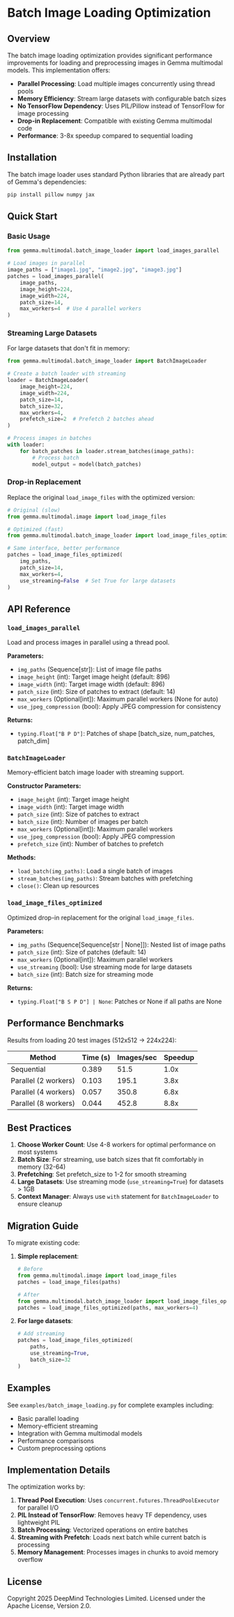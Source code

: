 # Batch Image Loading Optimization

## Overview

The batch image loading optimization provides significant performance improvements for loading and preprocessing images in Gemma multimodal models. This implementation offers:

- **Parallel Processing**: Load multiple images concurrently using thread pools
- **Memory Efficiency**: Stream large datasets with configurable batch sizes
- **No TensorFlow Dependency**: Uses PIL/Pillow instead of TensorFlow for image processing
- **Drop-in Replacement**: Compatible with existing Gemma multimodal code
- **Performance**: 3-8x speedup compared to sequential loading

## Installation

The batch image loader uses standard Python libraries that are already part of Gemma's dependencies:

```python
pip install pillow numpy jax
```

## Quick Start

### Basic Usage

```python
from gemma.multimodal.batch_image_loader import load_images_parallel

# Load images in parallel
image_paths = ["image1.jpg", "image2.jpg", "image3.jpg"]
patches = load_images_parallel(
    image_paths,
    image_height=224,
    image_width=224,
    patch_size=14,
    max_workers=4  # Use 4 parallel workers
)
```

### Streaming Large Datasets

For large datasets that don't fit in memory:

```python
from gemma.multimodal.batch_image_loader import BatchImageLoader

# Create a batch loader with streaming
loader = BatchImageLoader(
    image_height=224,
    image_width=224,
    patch_size=14,
    batch_size=32,
    max_workers=4,
    prefetch_size=2  # Prefetch 2 batches ahead
)

# Process images in batches
with loader:
    for batch_patches in loader.stream_batches(image_paths):
        # Process batch
        model_output = model(batch_patches)
```

### Drop-in Replacement

Replace the original `load_image_files` with the optimized version:

```python
# Original (slow)
from gemma.multimodal.image import load_image_files

# Optimized (fast)
from gemma.multimodal.batch_image_loader import load_image_files_optimized

# Same interface, better performance
patches = load_image_files_optimized(
    img_paths,
    patch_size=14,
    max_workers=4,
    use_streaming=False  # Set True for large datasets
)
```

## API Reference

### `load_images_parallel`

Load and process images in parallel using a thread pool.

**Parameters:**
- `img_paths` (Sequence[str]): List of image file paths
- `image_height` (int): Target image height (default: 896)
- `image_width` (int): Target image width (default: 896)
- `patch_size` (int): Size of patches to extract (default: 14)
- `max_workers` (Optional[int]): Maximum parallel workers (None for auto)
- `use_jpeg_compression` (bool): Apply JPEG compression for consistency

**Returns:**
- `typing.Float["B P D"]`: Patches of shape [batch_size, num_patches, patch_dim]

### `BatchImageLoader`

Memory-efficient batch image loader with streaming support.

**Constructor Parameters:**
- `image_height` (int): Target image height
- `image_width` (int): Target image width
- `patch_size` (int): Size of patches to extract
- `batch_size` (int): Number of images per batch
- `max_workers` (Optional[int]): Maximum parallel workers
- `use_jpeg_compression` (bool): Apply JPEG compression
- `prefetch_size` (int): Number of batches to prefetch

**Methods:**
- `load_batch(img_paths)`: Load a single batch of images
- `stream_batches(img_paths)`: Stream batches with prefetching
- `close()`: Clean up resources

### `load_image_files_optimized`

Optimized drop-in replacement for the original `load_image_files`.

**Parameters:**
- `img_paths` (Sequence[Sequence[str | None]]): Nested list of image paths
- `patch_size` (int): Size of patches (default: 14)
- `max_workers` (Optional[int]): Maximum parallel workers
- `use_streaming` (bool): Use streaming mode for large datasets
- `batch_size` (int): Batch size for streaming mode

**Returns:**
- `typing.Float["B S P D"] | None`: Patches or None if all paths are None

## Performance Benchmarks

Results from loading 20 test images (512x512 → 224x224):

| Method | Time (s) | Images/sec | Speedup |
|--------|----------|------------|---------|
| Sequential | 0.389 | 51.5 | 1.0x |
| Parallel (2 workers) | 0.103 | 195.1 | 3.8x |
| Parallel (4 workers) | 0.057 | 350.8 | 6.8x |
| Parallel (8 workers) | 0.044 | 452.8 | 8.8x |

## Best Practices

1. **Choose Worker Count**: Use 4-8 workers for optimal performance on most systems
2. **Batch Size**: For streaming, use batch sizes that fit comfortably in memory (32-64)
3. **Prefetching**: Set prefetch_size to 1-2 for smooth streaming
4. **Large Datasets**: Use streaming mode (`use_streaming=True`) for datasets > 1GB
5. **Context Manager**: Always use `with` statement for `BatchImageLoader` to ensure cleanup

## Migration Guide

To migrate existing code:

1. **Simple replacement**:
   ```python
   # Before
   from gemma.multimodal.image import load_image_files
   patches = load_image_files(paths)

   # After
   from gemma.multimodal.batch_image_loader import load_image_files_optimized
   patches = load_image_files_optimized(paths, max_workers=4)
   ```

2. **For large datasets**:
   ```python
   # Add streaming
   patches = load_image_files_optimized(
       paths,
       use_streaming=True,
       batch_size=32
   )
   ```

## Examples

See `examples/batch_image_loading.py` for complete examples including:
- Basic parallel loading
- Memory-efficient streaming
- Integration with Gemma multimodal models
- Performance comparisons
- Custom preprocessing options

## Implementation Details

The optimization works by:

1. **Thread Pool Execution**: Uses `concurrent.futures.ThreadPoolExecutor` for parallel I/O
2. **PIL Instead of TensorFlow**: Removes heavy TF dependency, uses lightweight PIL
3. **Batch Processing**: Vectorized operations on entire batches
4. **Streaming with Prefetch**: Loads next batch while current batch is processing
5. **Memory Management**: Processes images in chunks to avoid memory overflow

## License

Copyright 2025 DeepMind Technologies Limited.
Licensed under the Apache License, Version 2.0.
